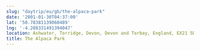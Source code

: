 ```yaml
---
slug: "daytrip/eu/gb/the-alpaca-park"
date: '2001-01-30T04:37:00'
lat: '50.78381139060489'
lng: '-4.288331491394047'
location: Ashwater, Torridge, Devon, Devon and Torbay, England, EX21 5DL, United Kingdom
title: The Alpaca Park
---
```



